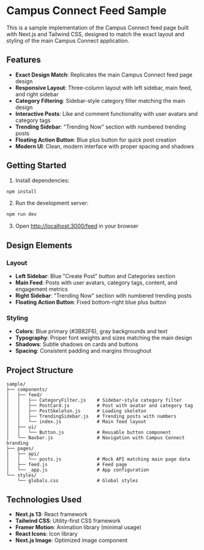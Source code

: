 # Campus Connect Feed Sample

This is a sample implementation of the Campus Connect feed page built with Next.js and Tailwind CSS, designed to match the exact layout and styling of the main Campus Connect application.

## Features

- **Exact Design Match**: Replicates the main Campus Connect feed page design
- **Responsive Layout**: Three-column layout with left sidebar, main feed, and right sidebar
- **Category Filtering**: Sidebar-style category filter matching the main design
- **Interactive Posts**: Like and comment functionality with user avatars and category tags
- **Trending Sidebar**: "Trending Now" section with numbered trending posts
- **Floating Action Button**: Blue plus button for quick post creation
- **Modern UI**: Clean, modern interface with proper spacing and shadows

## Getting Started

1. Install dependencies:
```bash
npm install
```

2. Run the development server:
```bash
npm run dev
```

3. Open [http://localhost:3000/feed](http://localhost:3000/feed) in your browser

## Design Elements

### Layout
- **Left Sidebar**: Blue "Create Post" button and Categories section
- **Main Feed**: Posts with user avatars, category tags, content, and engagement metrics
- **Right Sidebar**: "Trending Now" section with numbered trending posts
- **Floating Action Button**: Fixed bottom-right blue plus button

### Styling
- **Colors**: Blue primary (#3B82F6), gray backgrounds and text
- **Typography**: Proper font weights and sizes matching the main design
- **Shadows**: Subtle shadows on cards and buttons
- **Spacing**: Consistent padding and margins throughout

## Project Structure

```
sample/
├── components/
│   ├── feed/
│   │   ├── CategoryFilter.js    # Sidebar-style category filter
│   │   ├── PostCard.js          # Post with avatar and category tag
│   │   ├── PostSkeleton.js      # Loading skeleton
│   │   ├── TrendingSidebar.js   # Trending posts with numbers
│   │   └── index.js             # Main feed layout
│   ├── ui/
│   │   └── Button.js            # Reusable button component
│   └── Navbar.js                # Navigation with Campus Connect branding
├── pages/
│   ├── api/
│   │   └── posts.js             # Mock API matching main page data
│   ├── feed.js                  # Feed page
│   └── _app.js                  # App configuration
└── styles/
    └── globals.css              # Global styles
```

## Technologies Used

- **Next.js 13**: React framework
- **Tailwind CSS**: Utility-first CSS framework
- **Framer Motion**: Animation library (minimal usage)
- **React Icons**: Icon library
- **Next.js Image**: Optimized image component
